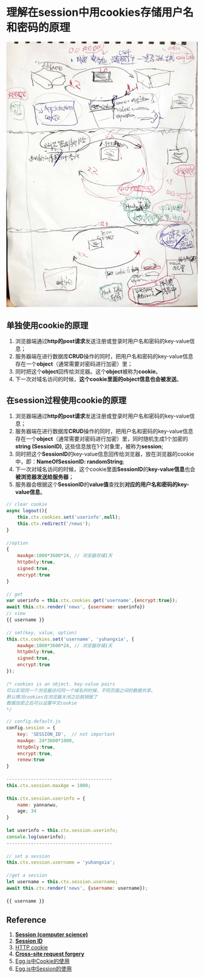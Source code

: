 # 理解在session中用cookies存储用户名和密码的原理

![](/images/附录/csrf-cookie-session.jpg)

## 单独使用cookie的原理

1. 浏览器端通过**http的post请求**发送注册或登录时用户名和密码的key-value信息；
2. 服务器端在进行数据库**CRUD**操作的同时，把用户名和密码的key-value信息存在一个**object**（通常需要对密码进行加密）里；
3. 同时把这个**object**回传给浏览器。这个**object**被称为**cookie**。
4. 下一次对域名访问的时候，**这个cookie里面的object信息也会被发送**。

## 在session过程使用cookie的原理
1. 浏览器端通过**http的post请求**发送注册或登录时用户名和密码的key-value信息；
2. 服务器端在进行数据库**CRUD**操作的同时，把用户名和密码的key-value信息存在一个**object**（通常需要对密码进行加密）里，同时随机生成1个加密的**string (SessionID)**, 这些信息放在1个对象里，被称为**session**;
3. 同时把这个**SessionID**的key-value信息回传给浏览器，放在浏览器的cookie中，即：**NameOfSessionID: randomString**;
4. 下一次对域名访问的时候，这个cookie里面**SessionID**的**key-value信息**也会**被浏览器发送给服务器**；
5. 服务器会根据这个**SessionID**的**value值**查找到**对应的用户名和密码的key-value信息**。

```javascript
// clear cookie
async logout(){
	this.ctx.cookies.set('userinfo',null);
	this.ctx.redirect('/news');
}

//option
{
	maxAge:1000*3600*24, // 浏览器存储1天
	httpOnly:true,
	signed:true,
	encrypt:true
}

// get
var userinfo = this.ctx.cookies.get('username',{encrypt:true});
await this.ctx.render('news', {username: userinfo})
// view
{{ username }}

// set(key, value, option)
this.ctx.cookies.set('username', 'yuhangxia', {
	maxAge:1000*3600*24, // 浏览器存储1天
	httpOnly:true,
	signed:true,
	encrypt:true
});

/* cookies is an object. key-value pairs 
可以实现同一个浏览器访问同一个域名的时候，不同页面之间的数据共享。
默认情况cookies在浏览器关闭之后就销毁了
数据加密之后可以设置中文cookie
*/
```

```javascript
// config.default.js
config.session = {
	key: 'SESSION_ID',  // not important
	maxAge: 24*3600*1000,
	httpOnly:true,
	encrypt:true,
	renew:true  	
}

---------------------------------------
this.ctx.session.maxAge = 1000;

this.ctx.session.userinfo = {
	name: yannanwu,
	age; 34
}

let userinfo = this.ctx.session.userinfo;
console.log(userinfo);
---------------------------------------

// set a session
this.ctx.session.username = 'yuhangxia';

//get a session
let username = this.ctx.session.username;
await this.ctx.render('news', {username: username});

{{ username }}
```

## Reference

1. [**Session (computer science)**](https://en.wikipedia.org/wiki/Session_(computer_science))
2. [**Session ID**](https://en.wikipedia.org/wiki/Session_ID)
3. [HTTP cookie](https://en.wikipedia.org/wiki/HTTP_cookie)
4. [**Cross-site request forgery**](https://en.wikipedia.org/wiki/Cross-site_request_forgery)
5. [Egg.js中Cookie的使用](https://www.bilibili.com/video/BV1ub411m7Fs?p=7)
6. [Egg.js中Session的使用](https://www.bilibili.com/video/BV1ub411m7Fs?p=8)

